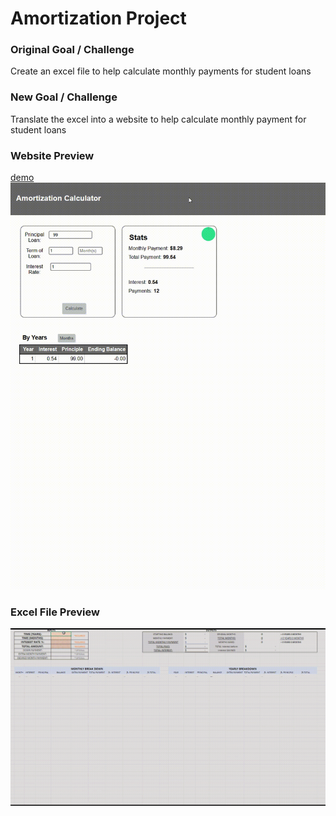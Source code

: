 # Amortization Project

### Original Goal / Challenge
Create an excel file to help calculate monthly payments for student loans

### New Goal / Challenge
Translate the excel into a website to help calculate monthly payment for student loans


### Website Preview
[demo](https://htmlpreview.github.io/?https://github.com/aaronsighs/Amortization-Calculator)
[![preview2](Media/WebPreview.gif)](https://htmlpreview.github.io/?https://github.com/aaronsighs/Amortization-Calculator)


### Excel File Preview 
![preview](Media/ExcelPreview.gif)
